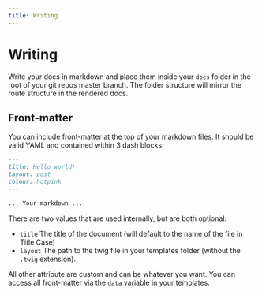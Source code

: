 ```yaml
---
title: Writing
---
```


# Writing

Write your docs in markdown and place them inside your `docs` folder in the root
of your git repos master branch. The folder structure will mirror the route 
structure in the rendered docs.

## Front-matter
You can include front-matter at the top of your markdown files. It should be 
valid YAML and contained within 3 dash blocks:

```markdown
---
title: Hello world!
layout: post
colour: hotpink
---

... Your markdown ...
```

There are two values that are used internally, but are both optional:
- `title` The title of the document (will default to the name of the file in 
Title Case)
- `layout` The path to the twig file in your templates folder (without the 
`.twig` extension).

All other attribute are custom and can be whatever you want. You can access all
front-matter via the `data` variable in your templates.
